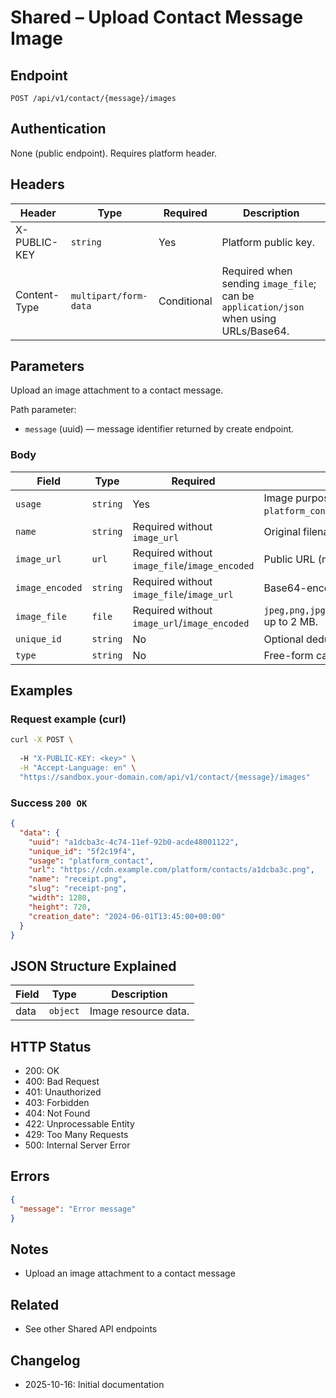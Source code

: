 # Shared – Upload Contact Message Image

## Endpoint

`POST /api/v1/contact/{message}/images`

## Authentication

None (public endpoint). Requires platform header.

## Headers

| Header | Type | Required | Description |
| ------ | ---- | -------- | ----------- |
| X-PUBLIC-KEY | `string` | Yes | Platform public key. |
| Content-Type | `multipart/form-data` | Conditional | Required when sending `image_file`; can be `application/json` when using URLs/Base64. |

## Parameters

Upload an image attachment to a contact message.

Path parameter:
- `message` (uuid) — message identifier returned by create endpoint.

### Body

| Field | Type | Required | Description |
| ----- | ---- | -------- | ----------- |
| `usage` | `string` | Yes | Image purpose (e.g., `platform_contact`). |
| `name` | `string` | Required without `image_url` | Original filename. |
| `image_url` | `url` | Required without `image_file`/`image_encoded` | Public URL (max 500 chars). |
| `image_encoded` | `string` | Required without `image_file`/`image_url` | Base64-encoded image. |
| `image_file` | `file` | Required without `image_url`/`image_encoded` | `jpeg,png,jpg,gif,svg,webp,heic,heif` up to 2 MB. |
| `unique_id` | `string` | No | Optional deduplication key. |
| `type` | `string` | No | Free-form category.

## Examples

### Request example (curl)

```bash
curl -X POST \
  
  -H "X-PUBLIC-KEY: <key>" \
  -H "Accept-Language: en" \
  "https://sandbox.your-domain.com/api/v1/contact/{message}/images"
```

### Success `200 OK`

```json
{
  "data": {
    "uuid": "a1dcba3c-4c74-11ef-92b0-acde48001122",
    "unique_id": "5f2c19f4",
    "usage": "platform_contact",
    "url": "https://cdn.example.com/platform/contacts/a1dcba3c.png",
    "name": "receipt.png",
    "slug": "receipt-png",
    "width": 1280,
    "height": 720,
    "creation_date": "2024-06-01T13:45:00+00:00"
  }
}
```

## JSON Structure Explained

| Field | Type | Description |
| ----- | ---- | ----------- |
| data  | `object`  | Image resource data. |

## HTTP Status

- 200: OK
- 400: Bad Request
- 401: Unauthorized
- 403: Forbidden
- 404: Not Found
- 422: Unprocessable Entity
- 429: Too Many Requests
- 500: Internal Server Error

## Errors

```json
{
  "message": "Error message"
}
```

## Notes

- Upload an image attachment to a contact message

## Related

- See other Shared API endpoints

## Changelog

- 2025-10-16: Initial documentation
